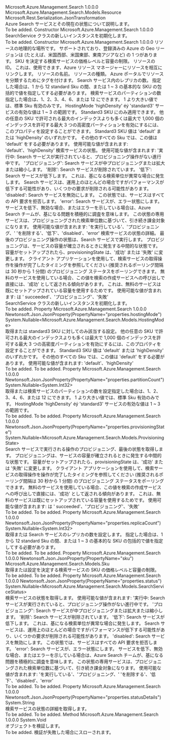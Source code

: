 <Type Name="SearchService" FullName="Microsoft.Azure.Management.Search.Models.SearchService">
  <TypeSignature Language="C#" Value="public class SearchService : Microsoft.Azure.Management.Search.Models.Resource" />
  <TypeSignature Language="ILAsm" Value=".class public auto ansi beforefieldinit SearchService extends Microsoft.Azure.Management.Search.Models.Resource" />
  <TypeSignature Language="DocId" Value="T:Microsoft.Azure.Management.Search.Models.SearchService" />
  <TypeSignature Language="VB.NET" Value="Public Class SearchService&#xA;Inherits Resource" />
  <TypeSignature Language="F#" Value="type SearchService = class&#xA;    inherit Resource" />
  <AssemblyInfo>
    <AssemblyName>Microsoft.Azure.Management.Search</AssemblyName>
    <AssemblyVersion>1.0.0.0</AssemblyVersion>
  </AssemblyInfo>
  <Base>
    <BaseTypeName>Microsoft.Azure.Management.Search.Models.Resource</BaseTypeName>
  </Base>
  <Interfaces />
  <Attributes>
    <Attribute>
      <AttributeName>Microsoft.Rest.Serialization.JsonTransformation</AttributeName>
    </Attribute>
  </Attributes>
  <Docs>
    <summary>
            Azure Search サービスとその現在の状態について説明します。
            </summary>
    <remarks>To be added.</remarks>
  </Docs>
  <Members>
    <Member MemberName=".ctor">
      <MemberSignature Language="C#" Value="public SearchService ();" />
      <MemberSignature Language="ILAsm" Value=".method public hidebysig specialname rtspecialname instance void .ctor() cil managed" />
      <MemberSignature Language="DocId" Value="M:Microsoft.Azure.Management.Search.Models.SearchService.#ctor" />
      <MemberSignature Language="VB.NET" Value="Public Sub New ()" />
      <MemberType>Constructor</MemberType>
      <AssemblyInfo>
        <AssemblyName>Microsoft.Azure.Management.Search</AssemblyName>
        <AssemblyVersion>1.0.0.0</AssemblyVersion>
      </AssemblyInfo>
      <Parameters />
      <Docs>
        <summary>
            SearchService クラスの新しいインスタンスを初期化します。
            </summary>
        <remarks>To be added.</remarks>
      </Docs>
    </Member>
    <Member MemberName=".ctor">
      <MemberSignature Language="C#" Value="public SearchService (string location, Microsoft.Azure.Management.Search.Models.Sku sku, string id = null, string name = null, string type = null, System.Collections.Generic.IDictionary&lt;string,string&gt; tags = null, Nullable&lt;int&gt; replicaCount = null, Nullable&lt;int&gt; partitionCount = null, Nullable&lt;Microsoft.Azure.Management.Search.Models.HostingMode&gt; hostingMode = null, Nullable&lt;Microsoft.Azure.Management.Search.Models.SearchServiceStatus&gt; status = null, string statusDetails = null, Nullable&lt;Microsoft.Azure.Management.Search.Models.ProvisioningState&gt; provisioningState = null);" />
      <MemberSignature Language="ILAsm" Value=".method public hidebysig specialname rtspecialname instance void .ctor(string location, class Microsoft.Azure.Management.Search.Models.Sku sku, string id, string name, string type, class System.Collections.Generic.IDictionary`2&lt;string, string&gt; tags, valuetype System.Nullable`1&lt;int32&gt; replicaCount, valuetype System.Nullable`1&lt;int32&gt; partitionCount, valuetype System.Nullable`1&lt;valuetype Microsoft.Azure.Management.Search.Models.HostingMode&gt; hostingMode, valuetype System.Nullable`1&lt;valuetype Microsoft.Azure.Management.Search.Models.SearchServiceStatus&gt; status, string statusDetails, valuetype System.Nullable`1&lt;valuetype Microsoft.Azure.Management.Search.Models.ProvisioningState&gt; provisioningState) cil managed" />
      <MemberSignature Language="DocId" Value="M:Microsoft.Azure.Management.Search.Models.SearchService.#ctor(System.String,Microsoft.Azure.Management.Search.Models.Sku,System.String,System.String,System.String,System.Collections.Generic.IDictionary{System.String,System.String},System.Nullable{System.Int32},System.Nullable{System.Int32},System.Nullable{Microsoft.Azure.Management.Search.Models.HostingMode},System.Nullable{Microsoft.Azure.Management.Search.Models.SearchServiceStatus},System.String,System.Nullable{Microsoft.Azure.Management.Search.Models.ProvisioningState})" />
      <MemberSignature Language="F#" Value="new Microsoft.Azure.Management.Search.Models.SearchService : string * Microsoft.Azure.Management.Search.Models.Sku * string * string * string * System.Collections.Generic.IDictionary&lt;string, string&gt; * Nullable&lt;int&gt; * Nullable&lt;int&gt; * Nullable&lt;Microsoft.Azure.Management.Search.Models.HostingMode&gt; * Nullable&lt;Microsoft.Azure.Management.Search.Models.SearchServiceStatus&gt; * string * Nullable&lt;Microsoft.Azure.Management.Search.Models.ProvisioningState&gt; -&gt; Microsoft.Azure.Management.Search.Models.SearchService" Usage="new Microsoft.Azure.Management.Search.Models.SearchService (location, sku, id, name, type, tags, replicaCount, partitionCount, hostingMode, status, statusDetails, provisioningState)" />
      <MemberType>Constructor</MemberType>
      <AssemblyInfo>
        <AssemblyName>Microsoft.Azure.Management.Search</AssemblyName>
        <AssemblyVersion>1.0.0.0</AssemblyVersion>
      </AssemblyInfo>
      <Parameters>
        <Parameter Name="location" Type="System.String" />
        <Parameter Name="sku" Type="Microsoft.Azure.Management.Search.Models.Sku" />
        <Parameter Name="id" Type="System.String" />
        <Parameter Name="name" Type="System.String" />
        <Parameter Name="type" Type="System.String" />
        <Parameter Name="tags" Type="System.Collections.Generic.IDictionary&lt;System.String,System.String&gt;" />
        <Parameter Name="replicaCount" Type="System.Nullable&lt;System.Int32&gt;" />
        <Parameter Name="partitionCount" Type="System.Nullable&lt;System.Int32&gt;" />
        <Parameter Name="hostingMode" Type="System.Nullable&lt;Microsoft.Azure.Management.Search.Models.HostingMode&gt;" />
        <Parameter Name="status" Type="System.Nullable&lt;Microsoft.Azure.Management.Search.Models.SearchServiceStatus&gt;" />
        <Parameter Name="statusDetails" Type="System.String" />
        <Parameter Name="provisioningState" Type="System.Nullable&lt;Microsoft.Azure.Management.Search.Models.ProvisioningState&gt;" />
      </Parameters>
      <Docs>
        <param name="location">リソースの地理的な場所です。
            サポートされており、登録済みの Azure の Geo リージョンは (たとえば、米国西部、米国東部、東南アジアなど) の 1 つがあります。</param>
        <param name="sku">SKU を決定する検索サービスの価格レベルと容量の制限。</param>
        <param name="id">リソースの ID。 これは、使用できます、Azure リソース マネージャーにリソースを相互にリンクします。</param>
        <param name="name">リソースの名前。</param>
        <param name="type">リソースの種類。</param>
        <param name="tags">Azure ポータルでリソースを分類するためにタグを付けます。</param>
        <param name="replicaCount">Search サービス内のレプリカの数。 指定した場合は、1 から 12 standard Sku の間、または 1 ~ 3 の基本的な SKU の包括的で値を指定してする必要があります。</param>
        <param name="partitionCount">検索サービスのパーティションの数指定した場合は、1、2、3、4、6、または 12 にできます。
            1 より大きい値では、標準 Sku 有効のみです。 HostingMode 'highDensity' éý 'standard3' サービスの有効な値は 1 ~ 3 の範囲です。</param>
        <param name="hostingMode">Standard3 SKU にのみ適用できます。
            他の任意の SKU で許可される最大のインデックスよりも多くは最大で 1,000 個のインデックスを許可する最大 3 つの高密度パーティションを有効にするには、このプロパティを設定することができます。 Standard3 SKU 値は 'default' または 'highDensity' のいずれかです。
            その他のすべての Sku では、この値は 'default' をする必要があります。 使用可能な値が含まれます: 'default'、'highDensity'</param>
        <param name="status">検索サービスの状態。 使用可能な値が含まれます: '実行中: Search サービスが実行されていると、プロビジョニング操作がない進行中です。 'プロビジョニング': Search サービスが中プロビジョニングまたは拡大または縮小します。 '削除': Search サービスが削除されています。 '低下': Search サービスが低下します。 これは、基になる検索単位が異常な場合に発生します。 Search サービスは、運用上のほとんどの場合ですがパフォーマンスが低下する可能性があり、いくつかの要求が削除される可能性があります。 'disabled': Search サービスを無効にします。 この状態では、サービスはすべての API 要求を拒否します。 'error': Search サービスが、エラー状態にします。 サービスを低下、無効な場合、またはエラーを示している場合は、Azure Search チームが、基になる問題を積極的に調査を意味します。
            この状態の専用サービスは、プロビジョニングされた検索単位数に基づいて、引き続き課金対象になります。 使用可能な値が含まれます: 'を実行している'、'プロビジョニング、' 'を削除する'、'低下'、'disabled'、'error'</param>
        <param name="statusDetails">検索サービスの状態の詳細。</param>
        <param name="provisioningState">最後のプロビジョニング操作の状態は、Search サービスで実行します。 プロビジョニングは、サービスの容量が確立されるときに発生する中間的な状態です。 容量がセットアップされたら、provisioningState は、'成功' または '失敗' に変更します。 クライアント アプリケーションを使用して、検索サービスの取得操作を操作が完了したタイミングを参照してください (推奨されるポーリング間隔は 30 秒から 1 分間) のプロビジョニング ステータスをポーリングできます。 無料のサービスを使用している場合、この値を検索の作成サービスへの呼び出しで直接には、'成功' として返される傾向があります。 これは、無料のサービスは既にセットアップされている容量を使用するためです。 使用可能な値が含まれます: は ' succeeded'、'プロビジョニング'、'失敗'</param>
        <summary>
            SearchService クラスの新しいインスタンスを初期化します。
            </summary>
        <remarks>To be added.</remarks>
      </Docs>
    </Member>
    <Member MemberName="HostingMode">
      <MemberSignature Language="C#" Value="public Nullable&lt;Microsoft.Azure.Management.Search.Models.HostingMode&gt; HostingMode { get; set; }" />
      <MemberSignature Language="ILAsm" Value=".property instance valuetype System.Nullable`1&lt;valuetype Microsoft.Azure.Management.Search.Models.HostingMode&gt; HostingMode" />
      <MemberSignature Language="DocId" Value="P:Microsoft.Azure.Management.Search.Models.SearchService.HostingMode" />
      <MemberSignature Language="VB.NET" Value="Public Property HostingMode As Nullable(Of HostingMode)" />
      <MemberSignature Language="F#" Value="member this.HostingMode : Nullable&lt;Microsoft.Azure.Management.Search.Models.HostingMode&gt; with get, set" Usage="Microsoft.Azure.Management.Search.Models.SearchService.HostingMode" />
      <MemberType>Property</MemberType>
      <AssemblyInfo>
        <AssemblyName>Microsoft.Azure.Management.Search</AssemblyName>
        <AssemblyVersion>1.0.0.0</AssemblyVersion>
      </AssemblyInfo>
      <Attributes>
        <Attribute>
          <AttributeName>Newtonsoft.Json.JsonProperty(PropertyName="properties.hostingMode")</AttributeName>
        </Attribute>
      </Attributes>
      <ReturnValue>
        <ReturnType>System.Nullable&lt;Microsoft.Azure.Management.Search.Models.HostingMode&gt;</ReturnType>
      </ReturnValue>
      <Docs>
        <summary>
            取得または standard3 SKU に対してのみ該当する設定。 他の任意の SKU で許可される最大のインデックスよりも多くは最大で 1,000 個のインデックスを許可する最大 3 つの高密度パーティションを有効にするには、このプロパティを設定することができます。 Standard3 SKU 値は 'default' または 'highDensity' のいずれかです。 その他のすべての Sku では、この値は 'default' をする必要があります。 使用可能な値が含まれます: 'default'、'highDensity'
            </summary>
        <value>To be added.</value>
        <remarks>To be added.</remarks>
      </Docs>
    </Member>
    <Member MemberName="PartitionCount">
      <MemberSignature Language="C#" Value="public Nullable&lt;int&gt; PartitionCount { get; set; }" />
      <MemberSignature Language="ILAsm" Value=".property instance valuetype System.Nullable`1&lt;int32&gt; PartitionCount" />
      <MemberSignature Language="DocId" Value="P:Microsoft.Azure.Management.Search.Models.SearchService.PartitionCount" />
      <MemberSignature Language="VB.NET" Value="Public Property PartitionCount As Nullable(Of Integer)" />
      <MemberSignature Language="F#" Value="member this.PartitionCount : Nullable&lt;int&gt; with get, set" Usage="Microsoft.Azure.Management.Search.Models.SearchService.PartitionCount" />
      <MemberType>Property</MemberType>
      <AssemblyInfo>
        <AssemblyName>Microsoft.Azure.Management.Search</AssemblyName>
        <AssemblyVersion>1.0.0.0</AssemblyVersion>
      </AssemblyInfo>
      <Attributes>
        <Attribute>
          <AttributeName>Newtonsoft.Json.JsonProperty(PropertyName="properties.partitionCount")</AttributeName>
        </Attribute>
      </Attributes>
      <ReturnValue>
        <ReturnType>System.Nullable&lt;System.Int32&gt;</ReturnType>
      </ReturnValue>
      <Docs>
        <summary>
            取得または検索サービスのパーティションの数を設定指定した場合は、1、2、3、4、6、または 12 にできます。 1 より大きい値では、標準 Sku 有効のみです。 HostingMode 'highDensity' éý 'standard3' サービスの有効な値は 1 ~ 3 の範囲です。
            </summary>
        <value>To be added.</value>
        <remarks>To be added.</remarks>
      </Docs>
    </Member>
    <Member MemberName="ProvisioningState">
      <MemberSignature Language="C#" Value="public Nullable&lt;Microsoft.Azure.Management.Search.Models.ProvisioningState&gt; ProvisioningState { get; }" />
      <MemberSignature Language="ILAsm" Value=".property instance valuetype System.Nullable`1&lt;valuetype Microsoft.Azure.Management.Search.Models.ProvisioningState&gt; ProvisioningState" />
      <MemberSignature Language="DocId" Value="P:Microsoft.Azure.Management.Search.Models.SearchService.ProvisioningState" />
      <MemberSignature Language="VB.NET" Value="Public ReadOnly Property ProvisioningState As Nullable(Of ProvisioningState)" />
      <MemberSignature Language="F#" Value="member this.ProvisioningState : Nullable&lt;Microsoft.Azure.Management.Search.Models.ProvisioningState&gt;" Usage="Microsoft.Azure.Management.Search.Models.SearchService.ProvisioningState" />
      <MemberType>Property</MemberType>
      <AssemblyInfo>
        <AssemblyName>Microsoft.Azure.Management.Search</AssemblyName>
        <AssemblyVersion>1.0.0.0</AssemblyVersion>
      </AssemblyInfo>
      <Attributes>
        <Attribute>
          <AttributeName>Newtonsoft.Json.JsonProperty(PropertyName="properties.provisioningState")</AttributeName>
        </Attribute>
      </Attributes>
      <ReturnValue>
        <ReturnType>System.Nullable&lt;Microsoft.Azure.Management.Search.Models.ProvisioningState&gt;</ReturnType>
      </ReturnValue>
      <Docs>
        <summary>
            Search サービスで実行される操作のプロビジョニング、最後の状態を取得します。 プロビジョニングは、サービスの容量が確立されるときに発生する中間的な状態です。 容量がセットアップされたら、provisioningState は、'成功' または '失敗' に変更します。 クライアント アプリケーションを使用して、検索サービスの取得操作を操作が完了したタイミングを参照してください (推奨されるポーリング間隔は 30 秒から 1 分間) のプロビジョニング ステータスをポーリングできます。 無料のサービスを使用している場合、この値を検索の作成サービスへの呼び出しで直接には、'成功' として返される傾向があります。 これは、無料のサービスは既にセットアップされている容量を使用するためです。 使用可能な値が含まれます: は ' succeeded'、'プロビジョニング'、'失敗'
            </summary>
        <value>To be added.</value>
        <remarks>To be added.</remarks>
      </Docs>
    </Member>
    <Member MemberName="ReplicaCount">
      <MemberSignature Language="C#" Value="public Nullable&lt;int&gt; ReplicaCount { get; set; }" />
      <MemberSignature Language="ILAsm" Value=".property instance valuetype System.Nullable`1&lt;int32&gt; ReplicaCount" />
      <MemberSignature Language="DocId" Value="P:Microsoft.Azure.Management.Search.Models.SearchService.ReplicaCount" />
      <MemberSignature Language="VB.NET" Value="Public Property ReplicaCount As Nullable(Of Integer)" />
      <MemberSignature Language="F#" Value="member this.ReplicaCount : Nullable&lt;int&gt; with get, set" Usage="Microsoft.Azure.Management.Search.Models.SearchService.ReplicaCount" />
      <MemberType>Property</MemberType>
      <AssemblyInfo>
        <AssemblyName>Microsoft.Azure.Management.Search</AssemblyName>
        <AssemblyVersion>1.0.0.0</AssemblyVersion>
      </AssemblyInfo>
      <Attributes>
        <Attribute>
          <AttributeName>Newtonsoft.Json.JsonProperty(PropertyName="properties.replicaCount")</AttributeName>
        </Attribute>
      </Attributes>
      <ReturnValue>
        <ReturnType>System.Nullable&lt;System.Int32&gt;</ReturnType>
      </ReturnValue>
      <Docs>
        <summary>
            取得または Search サービスのレプリカの数を設定します。 指定した場合は、1 から 12 standard Sku の間、または 1 ~ 3 の基本的な SKU の包括的で値を指定してする必要があります。
            </summary>
        <value>To be added.</value>
        <remarks>To be added.</remarks>
      </Docs>
    </Member>
    <Member MemberName="Sku">
      <MemberSignature Language="C#" Value="public Microsoft.Azure.Management.Search.Models.Sku Sku { get; set; }" />
      <MemberSignature Language="ILAsm" Value=".property instance class Microsoft.Azure.Management.Search.Models.Sku Sku" />
      <MemberSignature Language="DocId" Value="P:Microsoft.Azure.Management.Search.Models.SearchService.Sku" />
      <MemberSignature Language="VB.NET" Value="Public Property Sku As Sku" />
      <MemberSignature Language="F#" Value="member this.Sku : Microsoft.Azure.Management.Search.Models.Sku with get, set" Usage="Microsoft.Azure.Management.Search.Models.SearchService.Sku" />
      <MemberType>Property</MemberType>
      <AssemblyInfo>
        <AssemblyName>Microsoft.Azure.Management.Search</AssemblyName>
        <AssemblyVersion>1.0.0.0</AssemblyVersion>
      </AssemblyInfo>
      <Attributes>
        <Attribute>
          <AttributeName>Newtonsoft.Json.JsonProperty(PropertyName="sku")</AttributeName>
        </Attribute>
      </Attributes>
      <ReturnValue>
        <ReturnType>Microsoft.Azure.Management.Search.Models.Sku</ReturnType>
      </ReturnValue>
      <Docs>
        <summary>
            取得または設定を決定する検索サービスの SKU の価格レベルと容量の制限。
            </summary>
        <value>To be added.</value>
        <remarks>To be added.</remarks>
      </Docs>
    </Member>
    <Member MemberName="Status">
      <MemberSignature Language="C#" Value="public Nullable&lt;Microsoft.Azure.Management.Search.Models.SearchServiceStatus&gt; Status { get; }" />
      <MemberSignature Language="ILAsm" Value=".property instance valuetype System.Nullable`1&lt;valuetype Microsoft.Azure.Management.Search.Models.SearchServiceStatus&gt; Status" />
      <MemberSignature Language="DocId" Value="P:Microsoft.Azure.Management.Search.Models.SearchService.Status" />
      <MemberSignature Language="VB.NET" Value="Public ReadOnly Property Status As Nullable(Of SearchServiceStatus)" />
      <MemberSignature Language="F#" Value="member this.Status : Nullable&lt;Microsoft.Azure.Management.Search.Models.SearchServiceStatus&gt;" Usage="Microsoft.Azure.Management.Search.Models.SearchService.Status" />
      <MemberType>Property</MemberType>
      <AssemblyInfo>
        <AssemblyName>Microsoft.Azure.Management.Search</AssemblyName>
        <AssemblyVersion>1.0.0.0</AssemblyVersion>
      </AssemblyInfo>
      <Attributes>
        <Attribute>
          <AttributeName>Newtonsoft.Json.JsonProperty(PropertyName="properties.status")</AttributeName>
        </Attribute>
      </Attributes>
      <ReturnValue>
        <ReturnType>System.Nullable&lt;Microsoft.Azure.Management.Search.Models.SearchServiceStatus&gt;</ReturnType>
      </ReturnValue>
      <Docs>
        <summary>
            検索サービスの状態を取得します。 使用可能な値が含まれます: '実行中: Search サービスが実行されていると、プロビジョニング操作がない進行中です。 'プロビジョニング': Search サービスが中プロビジョニングまたは拡大または縮小します。 '削除': Search サービスが削除されています。 '低下': Search サービスが低下します。 これは、基になる検索単位が異常な場合に発生します。 Search サービスは、運用上のほとんどの場合ですがパフォーマンスが低下する可能性があり、いくつかの要求が削除される可能性があります。
            'disabled': Search サービスを無効にします。 この状態では、サービスはすべての API 要求を拒否します。 'error': Search サービスが、エラー状態にします。 サービスを低下、無効な場合、またはエラーを示している場合は、Azure Search チームが、基になる問題を積極的に調査を意味します。 この状態の専用サービスは、プロビジョニングされた検索単位数に基づいて、引き続き課金対象になります。 使用可能な値が含まれます: 'を実行している'、'プロビジョニング、' 'を削除する'、'低下'、'disabled'、'error'
            </summary>
        <value>To be added.</value>
        <remarks>To be added.</remarks>
      </Docs>
    </Member>
    <Member MemberName="StatusDetails">
      <MemberSignature Language="C#" Value="public string StatusDetails { get; }" />
      <MemberSignature Language="ILAsm" Value=".property instance string StatusDetails" />
      <MemberSignature Language="DocId" Value="P:Microsoft.Azure.Management.Search.Models.SearchService.StatusDetails" />
      <MemberSignature Language="VB.NET" Value="Public ReadOnly Property StatusDetails As String" />
      <MemberSignature Language="F#" Value="member this.StatusDetails : string" Usage="Microsoft.Azure.Management.Search.Models.SearchService.StatusDetails" />
      <MemberType>Property</MemberType>
      <AssemblyInfo>
        <AssemblyName>Microsoft.Azure.Management.Search</AssemblyName>
        <AssemblyVersion>1.0.0.0</AssemblyVersion>
      </AssemblyInfo>
      <Attributes>
        <Attribute>
          <AttributeName>Newtonsoft.Json.JsonProperty(PropertyName="properties.statusDetails")</AttributeName>
        </Attribute>
      </Attributes>
      <ReturnValue>
        <ReturnType>System.String</ReturnType>
      </ReturnValue>
      <Docs>
        <summary>
            検索サービスの状態の詳細を取得します。
            </summary>
        <value>To be added.</value>
        <remarks>To be added.</remarks>
      </Docs>
    </Member>
    <Member MemberName="Validate">
      <MemberSignature Language="C#" Value="public override void Validate ();" />
      <MemberSignature Language="ILAsm" Value=".method public hidebysig virtual instance void Validate() cil managed" />
      <MemberSignature Language="DocId" Value="M:Microsoft.Azure.Management.Search.Models.SearchService.Validate" />
      <MemberSignature Language="VB.NET" Value="Public Overrides Sub Validate ()" />
      <MemberSignature Language="F#" Value="override this.Validate : unit -&gt; unit" Usage="searchService.Validate " />
      <MemberType>Method</MemberType>
      <AssemblyInfo>
        <AssemblyName>Microsoft.Azure.Management.Search</AssemblyName>
        <AssemblyVersion>1.0.0.0</AssemblyVersion>
      </AssemblyInfo>
      <ReturnValue>
        <ReturnType>System.Void</ReturnType>
      </ReturnValue>
      <Parameters />
      <Docs>
        <summary>
            オブジェクトを検証します。
            </summary>
        <remarks>To be added.</remarks>
        <exception cref="T:Microsoft.Rest.ValidationException">
            検証が失敗した場合にスローされます。
            </exception>
      </Docs>
    </Member>
  </Members>
</Type>